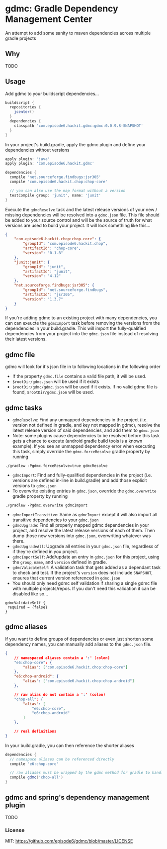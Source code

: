 gdmc: Gradle Dependency Management Center
=========================================
An attempt to add some sanity to maven dependencies across multiple gradle projects

## Why
TODO

## Usage
Add gdmc to your buildscript dependencies...
```groovy
buildscript {
  repositories {
    jcenter()
  }
  dependencies {
    classpath 'com.episode6.hackit.gdmc:gdmc:0.0.9.8-SNAPSHOT'
  }
}
```

In your project's build.gradle, apply the gdmc plugin and define your dependencies without versions
```groovy
apply plugin: 'java'
apply plugin: 'com.episode6.hackit.gdmc'

dependencies {
  compile 'net.sourceforge.findbugs:jsr305'
  compile 'com.episode6.hackit.chop:chop-core'

  // you can also use the map format without a version
  testCompile group: 'junit', name: 'junit'
}
```

Execute the `gdmcResolve` task and the latest release versions of your new / missing dependencies will be resolved into a `gdmc.json` file. This file should be added to your source control and will be the source of truth for what versions are used to build your project. It will look something like this...
```json
{
    "com.episode6.hackit.chop:chop-core": {
        "groupId": "com.episode6.hackit.chop",
        "artifactId": "chop-core",
        "version": "0.1.8"
    },
    "junit:junit": {
        "groupId": "junit",
        "artifactId": "junit",
        "version": "4.12"
    },
    "net.sourceforge.findbugs:jsr305": {
        "groupId": "net.sourceforge.findbugs",
        "artifactId": "jsr305",
        "version": "1.3.7"
    }
}
```

If you're adding gdmc to an existing project with many dependencies, you can can exeucte the `gdmcImport` task before removing the versions from the dependencies in your build.gradle. This will import the fully-qualified dependencies from your project into the `gdmc.json` file instead of resolving their latest versions.


## gdmc file
gdmc will look for it's json file in to following locations in the following order
- If the property `gdmc.file` contains a valid file path, it will be used.
- `$rootDir/gdmc.json` will be used if it exists
- `$rootDir/gdmc/gdmc.json` will be used if it exists.
If no valid gdmc file is found, `$rootDir/gdmc.json` will be used.

## gdmc tasks
- `gdmcResolve`: Find any unmapped dependencies in the project (i.e. version not defined in gradle, and key not mapped in gdmc), resolve the latest release version of said dependencies, and add them to `gdmc.json`
 - Note: some plugins cause dependencies to be resolved before this task gets a chance to execute (android gradle build tools is a known example). If you see an unmapped dependency error when executing this task, simply override the `gdmc.forceResolve` gradle property by running
 ```
 ./gradlew -Pgdmc.forceResolve=true gdmcResolve
 ```
- `gdmcImport`: Find and fully-qualified dependencies in the project (i.e. versions are defined in-line in build.gradle) and add those explicit versions to `gdmc.json`
 - To overwrite existing entries in `gdmc.json`, override the `gdmc.overwrite` gradle property by running
 ```
 ./gradlew -Pgdmc.overwrite gdmcImport
 ```
- `gdmcImportTransitive`: Same as `gdmcImport` except it will also import all transitive dependencies to your `gdmc.json`
- `gdmcUpgrade`: Find all properly mapped gdmc dependencies in your project, and resolve the latest release versions of each of them. Then dump those new versions into `gdmc.json`, overwriting whatever was there.
- `gdmcUpgradeAll`: Upgrade all entries in your `gdmc.json` file, regardless of if they're defined in you project.
- `gdmcImportSelf`: Add/update an entry in `gdmc.json` for this project, using the `group`, `name`, and `version` defined in gradle.
- `gdmcValidateSelf`: A validation task that gets added as a dependant task to check and test. If the project's `version` does not include `SNAPSHOT`, ensures that current version referenced in `gdmc.json`
 - You should only need gdmc self validation if sharing a single gdmc file with multiple projects/repos. If you don't need this validation it can be disabled like so...
 ```
 gdmcValidateSelf {
  required = {false}
 }
 ```

## gdmc aliases
If you want to define groups of dependencies or even just shorten some dependency names, you can manually add aliases to the `gdmc.json` file.
```json
{
    // namespaced aliases contain a ':' (colon)
    "e6:chop-core": {
        "alias": ["com.episode6.hackit.chop:chop-core"]
    },
    "e6:chop-android": {
        "alias": ["com.episode6.hackit.chop:chop-android"]
    },

    // raw alias do not contain a ':' (colon)
    "chop-all": {
        "alias": [
            "e6:chop-core",
            "e6:chop-android"
        ]
    },

    // real definitions
}
```
In your build.gradle, you can then reference the shorter aliases
```groovy
dependencies {
  // namespace aliases can be referenced directly
  compile 'e6:chop-core'

  // raw aliases must be wrapped by the gdmc method for gradle to handle them properly.
  compile gdmc('chop-all')
}
```

## gdmc and spring's dependency management plugin
TODO


### License
MIT: https://github.com/episode6/gdmc/blob/master/LICENSE